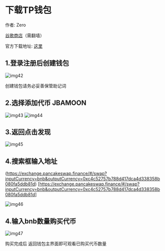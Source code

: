 # 下载TP钱包

作者: Zero

[谷歌商店](https://play.google.com/store/apps/details?id=vip.mytokenpocket)（需翻墙）

官方下载地址: [这里](https://www.tokenpocket.pro/zh/download/app)

## 1.登录注册后创建钱包

![img42](/images/WechatIMG42.jpeg)

创建钱包请务必妥善保管助记词

## 2.选择添加代币 JBAMOON

![img43](/images/WechatIMG43.jpeg)
![img44](/images/WechatIMG44.jpeg)

## 3.返回点击发现

![img45](/images/WechatIMG45.jpeg)

## 4.搜索框输入地址

(https://exchange.pancakeswap.finance/#/swap?inputCurrency=bnb&outputCurrency=0xc4c52757b788d417dca4d338358b080fa5ddb81d)
[https://exchange.pancakeswap.finance/#/swap?inputCurrency=bnb&outputCurrency=0xc4c52757b788d417dca4d338358b080fa5ddb81d]

![img46](/images/WechatIMG46.jpeg)

## 4.输入bnb数量购买代币

![img47](/images/WechatIMG47.jpeg)

购买完成后 返回钱包主界面即可观看已购买代币数量